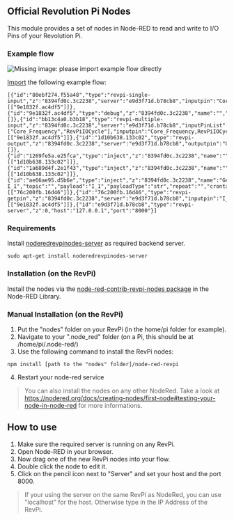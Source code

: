Official Revolution Pi Nodes
------

This module provides a set of nodes in Node-RED to read and write to I/O Pins of your Revolution Pi.

### Example flow

![Missing image: please import example flow directly][flow]

[flow]: https://raw.githubusercontent.com/erminas/node-red-contrib-revpi-nodes/master/revpi-nodes/examples/example_flow.png "RevPi Nodes Example Flow"

[Import](https://nodered.org/docs/user-guide/editor/workspace/import-export) the following example flow:
```
[{"id":"80ebf274.f55a48","type":"revpi-single-input","z":"8394fd0c.3c2238","server":"e9d3f71d.b78cb8","inputpin":"Core_Temperature","x":560,"y":160,"wires":[["9e1832f.ac4df5"]]},{"id":"9e1832f.ac4df5","type":"debug","z":"8394fd0c.3c2238","name":"","active":true,"tosidebar":true,"console":false,"tostatus":false,"complete":"false","x":890,"y":220,"wires":[]},{"id":"bb13c4a0.b3b18","type":"revpi-multiple-input","z":"8394fd0c.3c2238","server":"e9d3f71d.b78cb8","inputPinList":["Core_Frequency","RevPiIOCycle"],"inputpin":"Core_Frequency,RevPiIOCycle","x":520,"y":240,"wires":[["9e1832f.ac4df5"]]},{"id":"1d10b638.133c02","type":"revpi-output","z":"8394fd0c.3c2238","server":"e9d3f71d.b78cb8","outputpin":"O_1","overwritevalue":false,"outputvalue":"","x":840,"y":500,"wires":[]},{"id":"1269fe5a.e25fca","type":"inject","z":"8394fd0c.3c2238","name":"","topic":"","payload":"1","payloadType":"num","repeat":"","crontab":"","once":false,"onceDelay":0.1,"x":610,"y":460,"wires":[["1d10b638.133c02"]]},{"id":"1a689d4f.2e1f43","type":"inject","z":"8394fd0c.3c2238","name":"","topic":"","payload":"0","payloadType":"num","repeat":"","crontab":"","once":false,"onceDelay":0.1,"x":610,"y":560,"wires":[["1d10b638.133c02"]]},{"id":"ae66ae95.d5b6e","type":"inject","z":"8394fd0c.3c2238","name":"Get I_1","topic":"","payload":"I_1","payloadType":"str","repeat":"","crontab":"","once":false,"onceDelay":0.1,"x":330,"y":340,"wires":[["76c200fb.16d46"]]},{"id":"76c200fb.16d46","type":"revpi-getpin","z":"8394fd0c.3c2238","server":"e9d3f71d.b78cb8","inputpin":"I_2","getoverwritevalue":false,"x":580,"y":340,"wires":[["9e1832f.ac4df5"]]},{"id":"e9d3f71d.b78cb8","type":"revpi-server","z":0,"host":"127.0.0.1","port":"8000"}]
```

### Requirements

Install [noderedrevpinodes-server](https://github.com/erminas/noderedrevpinodes-server) as required backend server.
```
sudo apt-get install noderedrevpinodes-server
```

### Installation (on the RevPi)
Install the nodes via the [node-red-contrib-revpi-nodes package](https://flows.nodered.org/node/node-red-contrib-revpi-nodes) in the Node-RED Library.

### Manual Installation (on the RevPi)
1. Put the "nodes" folder on your RevPi (in the home/pi folder for example).
2. Navigate to your ".node_red" folder (on a Pi, this should be at /home/pi/.node-red/)
3. Use the following command to install the RevPi nodes:
```
npm install [path to the "nodes" folder]/node-red-revpi
```
4. Restart your node-red service

> You can also install the nodes on any other NodeRed.
> Take a look at https://nodered.org/docs/creating-nodes/first-node#testing-your-node-in-node-red for more informations.

## How to use
1. Make sure the required server is running on any RevPi.
2. Open Node-RED in your browser.
3. Now drag one of the new RevPi nodes into your flow.
4. Double click the node to edit it.
5. Click on the pencil icon next to "Server" and set your host and the port 8000.
> If your using the server on the same RevPi as NodeRed, you can use "localhost" for the host. Otherwise type in the IP Address of the RevPi.
